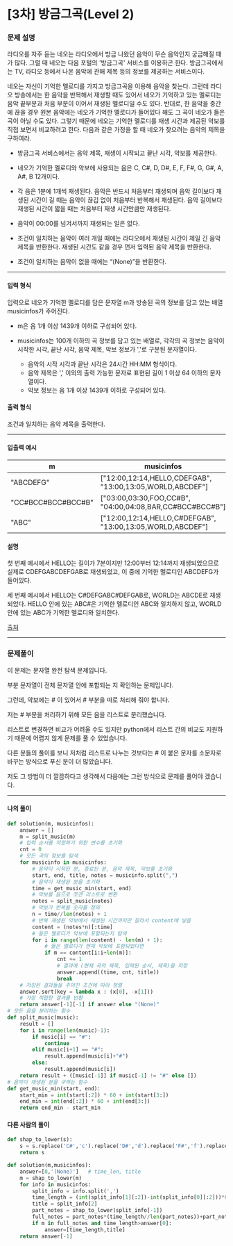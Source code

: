 # \[3차] 방금그곡(Level 2)

### 문제 설명

라디오를 자주 듣는 네오는 라디오에서 방금 나왔던 음악이 무슨 음악인지 궁금해질 때가 많다. 그럴 때 네오는 다음 포털의 '방금그곡' 서비스를 이용하곤 한다. 방금그곡에서는 TV, 라디오 등에서 나온 음악에 관해 제목 등의 정보를 제공하는 서비스이다.   

네오는 자신이 기억한 멜로디를 가지고 방금그곡을 이용해 음악을 찾는다. 그런데 라디오 방송에서는 한 음악을 반복해서 재생할 때도 있어서 네오가 기억하고 있는 멜로디는 음악 끝부분과 처음 부분이 이어서 재생된 멜로디일 수도 있다. 반대로, 한 음악을 중간에 끊을 경우 원본 음악에는 네오가 기억한 멜로디가 들어있다 해도 그 곡이 네오가 들은 곡이 아닐 수도 있다. 그렇기 때문에 네오는 기억한 멜로디를 재생 시간과 제공된 악보를 직접 보면서 비교하려고 한다. 다음과 같은 가정을 할 때 네오가 찾으려는 음악의 제목을 구하여라.   

* 방금그곡 서비스에서는 음악 제목, 재생이 시작되고 끝난 시각, 악보를 제공한다.

* 네오가 기억한 멜로디와 악보에 사용되는 음은 C, C#, D, D#, E, F, F#, G, G#, A, A#, B 12개이다.

* 각 음은 1분에 1개씩 재생된다. 음악은 반드시 처음부터 재생되며 음악 길이보다 재생된 시간이 길 때는 음악이 끊김 없이 처음부터 반복해서 재생된다. 음악 길이보다 재생된 시간이 짧을 때는 처음부터 재생 시간만큼만 재생된다.

* 음악이 00:00를 넘겨서까지 재생되는 일은 없다.

* 조건이 일치하는 음악이 여러 개일 때에는 라디오에서 재생된 시간이 제일 긴 음악 제목을 반환한다. 재생된 시간도 같을 경우 먼저 입력된 음악 제목을 반환한다.

* 조건이 일치하는 음악이 없을 때에는 “(None)”을 반환한다.

---

#### 입력 형식

입력으로 네오가 기억한 멜로디를 담은 문자열 m과 방송된 곡의 정보를 담고 있는 배열 musicinfos가 주어진다.   

* m은 음 1개 이상 1439개 이하로 구성되어 있다.

* musicinfos는 100개 이하의 곡 정보를 담고 있는 배열로, 각각의 곡 정보는 음악이 시작한 시각, 끝난 시각, 음악 제목, 악보 정보가 ','로 구분된 문자열이다.
    * 음악의 시작 시각과 끝난 시각은 24시간 HH:MM 형식이다.
    * 음악 제목은 ',' 이외의 출력 가능한 문자로 표현된 길이 1 이상 64 이하의 문자열이다.
    * 악보 정보는 음 1개 이상 1439개 이하로 구성되어 있다.

#### 출력 형식

조건과 일치하는 음악 제목을 출력한다.

---

#### 입출력 예시

|m|	musicinfos|	answer|
|-|-|-|
|"ABCDEFG"|	\["12:00,12:14,HELLO,CDEFGAB", "13:00,13:05,WORLD,ABCDEF"]	|"HELLO"|
|"CC#BCC#BCC#BCC#B"|	\["03:00,03:30,FOO,CC#B", "04:00,04:08,BAR,CC#BCC#BCC#B"]	|"FOO"|
|"ABC"|	\["12:00,12:14,HELLO,C#DEFGAB", "13:00,13:05,WORLD,ABCDEF"]	|"WORLD"|

#### 설명

첫 번째 예시에서 HELLO는 길이가 7분이지만 12:00부터 12:14까지 재생되었으므로 실제로 CDEFGABCDEFGAB로 재생되었고, 이 중에 기억한 멜로디인 ABCDEFG가 들어있다.   

세 번째 예시에서 HELLO는 C#DEFGABC#DEFGAB로, WORLD는 ABCDE로 재생되었다. HELLO 안에 있는 ABC#은 기억한 멜로디인 ABC와 일치하지 않고, WORLD 안에 있는 ABC가 기억한 멜로디와 일치한다.   

[출처](https://programmers.co.kr/learn/courses/30/lessons/17683)

---

### 문제풀이

이 문제는 문자열 완전 탐색 문제입니다.   

부분 문자열이 전체 문자열 안에 포함되는 지 확인하는 문제입니다.   

그런데, 악보에는 # 이 있어서 # 부분을 따로 처리해 줘야 합니다.   

저는 # 부분을 처리하기 위해 모든 음을 리스트로 분리했습니다.   

리스트로 변경하면 비교가 어려울 수도 있지만 python에서 리스트 간의 비교도 지원하기 때문에 어렵지 않게 문제를 풀 수 있었습니다.   

다른 분들의 풀이를 보니 저처럼 리스트로 나누는 것보다는 # 이 붙은 문자를 소문자로 바꾸는 방식으로 푸신 분이 더 많았습니다.   

저도 그 방법이 더 깔끔하다고 생각해서 다음에는 그런 방식으로 문제를 풀어야 겠습니다.   

---

#### 나의 풀이

~~~python
def solution(m, musicinfos):
    answer = []
    m = split_music(m)
    # 입력 순서를 저장하기 위한 변수를 초기화
    cnt = 0
    # 모든 곡의 정보를 탐색
    for musicinfo in musicinfos:
        # 음악이 시작된 분, 종료된 분, 음악 제목, 악보를 초기화
        start, end, title, notes = musicinfo.split(",")
        # 음악이 재생된 분을 초기화
        time = get_music_min(start, end)
        # 악보를 음으로 쪼갠 리스트로 변환
        notes = split_music(notes)
        # 악보가 반복될 숫자를 정의
        n = time//len(notes) + 1
        # 반복 재생된 악보에서 재생된 시간까지만 잘라서 content에 넣음
        content = (notes*n)[:time]
        # 들은 멜로디가 악보에 포함되는지 탐색
        for i in range(len(content) - len(m) + 1):
            # 들은 멜로디가 현재 악보에 포함되었다면
            if m == content[i:i+len(m)]:
                cnt += 1
                # 결과에 (현재 곡의 제목, 입력된 순서, 제목)을 저장
                answer.append((time, cnt, title))
                break
    # 저장된 결과들을 주어진 조건에 따라 정렬
    answer.sort(key = lambda x : (x[0], -x[1]))
    # 가장 적합한 결과를 반환
    return answer[-1][-1] if answer else "(None)"
# 모든 음을 분리하는 함수
def split_music(music):
    result = []
    for i in range(len(music)-1):
        if music[i] == "#":
            continue
        elif music[i+1] == "#":
            result.append(music[i]+"#")
        else:
            result.append(music[i])
    return result + ([music[-1]] if music[-1] != "#" else [])
# 음악이 재생된 분을 구하는 함수
def get_music_min(start, end):
    start_min = int(start[:2]) * 60 + int(start[3:])
    end_min = int(end[:2]) * 60 + int(end[3:])
    return end_min - start_min
~~~

#### 다른 사람의 풀이

~~~python
def shap_to_lower(s):
    s = s.replace('C#','c').replace('D#','d').replace('F#','f').replace('G#','g').replace('A#','a')
    return s

def solution(m,musicinfos):
    answer=[0,'(None)']   # time_len, title
    m = shap_to_lower(m)
    for info in musicinfos:
        split_info = info.split(',')
        time_length = (int(split_info[1][:2])-int(split_info[0][:2]))*60+int(split_info[1][-2:])-int(split_info[0][-2:])
        title = split_info[2]
        part_notes = shap_to_lower(split_info[-1])
        full_notes = part_notes*(time_length//len(part_notes))+part_notes[:time_length%len(part_notes)]
        if m in full_notes and time_length>answer[0]:
            answer=[time_length,title]
    return answer[-1]
~~~
